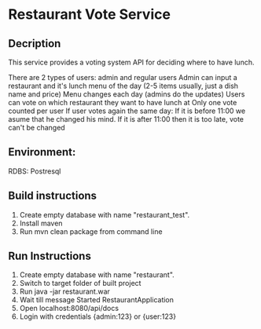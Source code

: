 # Restaurant Vote Service
## Decription

This service provides a voting system API for deciding where to have lunch.

There are 2 types of users: admin and regular users
Admin can input a restaurant and it's lunch menu of the day (2-5 items usually, just a dish name and price)
Menu changes each day (admins do the updates)
Users can vote on which restaurant they want to have lunch at
Only one vote counted per user
If user votes again the same day:
If it is before 11:00 we asume that he changed his mind.
If it is after 11:00 then it is too late, vote can't be changed


## Environment:
RDBS: Postresql


## Build instructions
1. Create empty database with name "restaurant_test".
2. Install maven
3. Run
    mvn clean package
  from command line

## Run Instructions
  
1. Create empty database with name "restaurant".
2. Switch to target folder of built project
3. Run
	java -jar restaurant.war
4. Wait till message
		Started RestaurantApplication
5. Open localhost:8080/api/docs
6. Login with credentials {admin:123} or {user:123}
